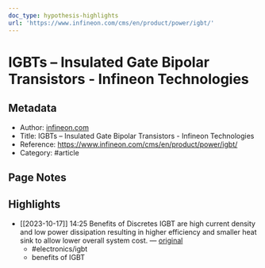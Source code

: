 ```yaml
---
doc_type: hypothesis-highlights
url: 'https://www.infineon.com/cms/en/product/power/igbt/'
---
```


# IGBTs – Insulated Gate Bipolar Transistors - Infineon Technologies

## Metadata
- Author: [infineon.com]()
- Title: IGBTs – Insulated Gate Bipolar Transistors - Infineon Technologies
- Reference: https://www.infineon.com/cms/en/product/power/igbt/
- Category: #article

## Page Notes
## Highlights
- [[2023-10-17]] 14:25 Benefits of Discretes IGBT are high current density and low power dissipation resulting in higher efficiency and smaller heat sink to allow lower overall system cost. — [original](https://hyp.is/NatumGzoEe657fP0jLhyFA/www.infineon.com/cms/en/product/power/igbt/)
    -   #electronics/igbt 
    - benefits of IGBT



